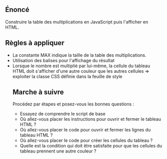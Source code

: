 ## Énoncé

Construire la table des multiplications en JavaScript puis l'afficher en HTML.

## Règles à appliquer

* La constante MAX indique la taille de la table des multiplications.
* Utilisation des balises <table> pour l'affichage du résultat
* Lorsque le nombre est multiplié par lui-même, la cellule du tableau HTML doit s'afficher d'une autre couleur que les autres cellules => exploiter la classe CSS définie dans la feuille de style

## Marche à suivre
Procédez par étapes et posez-vous les bonnes questions :
* Essayez de comprendre le script de base
* Où allez-vous placer les instructions pour ouvrir et fermer le tableau HTML ?
* Où allez-vous placer le code pour ouvrir et fermer les lignes du tableau HTML ?
* Où allez-vous placer le code pour créer les cellules du tableau ?
* Quelle est la condition qui doit être satisfaite pour que les cellules du tableau prennent une autre couleur ?
